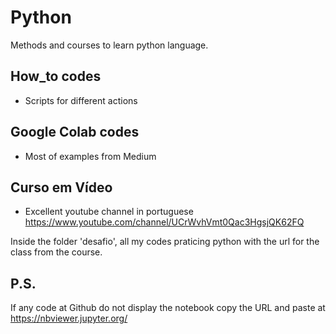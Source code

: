# Python

Methods and courses to learn python language.
 
## How_to codes
 * Scripts for different actions
 
## Google Colab codes
 * Most of examples from Medium

## Curso em Vídeo
  * Excellent youtube channel in portuguese
  https://www.youtube.com/channel/UCrWvhVmt0Qac3HgsjQK62FQ
  
 Inside the folder 'desafio',  all my codes praticing python with the url for the class from the course.
 
 ## P.S.
  If any code at Github do not display the notebook copy the URL and paste at https://nbviewer.jupyter.org/
